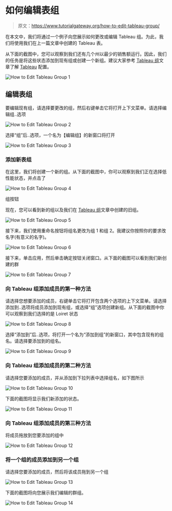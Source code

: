 # 如何编辑表组

> 原文：<https://www.tutorialgateway.org/how-to-edit-tableau-group/>

在本文中，我们将通过一个例子向您展示如何更改或编辑 Tableau 组。为此，我们将使用我们在上一篇文章中创建的 Tableau 表。

从下面的截图中，您可以观察到我们还有几个州以最少的销售额运行。因此，我们的任务是将这些状态添加到现有组或创建一个新组。建议大家参考 [Tableau 组](https://www.tutorialgateway.org/tableau-group/)文章了解 [Tableau](https://www.tutorialgateway.org/tableau/) 配置。

![How to Edit Tableau Group 1](img/4722855a58d47f324f1f52bac14f8d60.png)

## 编辑表组

要编辑现有组，请选择要更改的组，然后右键单击它将打开上下文菜单。请选择编辑组..选项

![How to Edit Tableau Group 2](img/fa9bae65460e366a9be5de26cbd2044e.png)

选择“组”后..选项，一个名为【编辑组】的新窗口将打开

![How to Edit Tableau Group 3](img/62c37b835649fe112326fd14d67add2a.png)

### 添加新表组

在这里，我们将创建一个新的组。从下面的截图中，你可以观察到我们正在选择低性能状态，并点击了

![How to Edit Tableau Group 4](img/7d95ada0d71038597723fc46f01896d8.png)

组按钮

现在，您可以看到新的组以及我们在 [Tableau 组](https://www.tutorialgateway.org/tableau-group/)文章中创建的旧组。

![How to Edit Tableau Group 5](img/652e5e3700cad6e3d14e694889cd521c.png)

接下来，我们使用重命名按钮将组名更改为组 1 和组 2。我建议你按照你的要求改名字(有意义的名字)。

![How to Edit Tableau Group 6](img/434f04f22b6625659d8175f04687f0a3.png)

接下来，单击应用，然后单击确定按钮关闭窗口。从下面的截图可以看到我们新创建的群

![How to Edit Tableau Group 7](img/9450b8f088f8ecd12fc228fc333624c5.png)

### 向 Tableau 组添加成员的第一种方法

请选择您想要添加的成员，右键单击它将打开包含两个选项的上下文菜单。请选择添加到..选项将成员添加到现有组，或选择“组”选项创建新组。从下面的截图中你可以观察到我们选择的是 Loiret 状态

![How to Edit Tableau Group 8](img/01a7030d841b5352793d47e273a16006.png)

选择“添加到”后..选项，将打开一个名为“添加到组”的新窗口，其中包含现有的组名。请选择要添加到的组名。

![How to Edit Tableau Group 9](img/cc6a13eff9b7bd75ea17b22efdc6df4d.png)

### 向 Tableau 组添加成员的第二种方法

请选择您要添加的成员，并从添加到下拉列表中选择组名，如下图所示

![How to Edit Tableau Group 10](img/fe816074d8cae070334b3a01155b742e.png)

下面的截图将显示我们新添加的状态。

![How to Edit Tableau Group 11](img/bbcf0aae4ed61cf1766fd5a0cb8ca716.png)

### 向 Tableau 组添加成员的第三种方法

将成员拖放到您要添加的组中

![How to Edit Tableau Group 12](img/3794b32c12e37f8e686a57f670917d11.png)

### 将一个组的成员添加到另一个组

请选择您要添加的成员，然后将该成员拖到另一个组

![How to Edit Tableau Group 13](img/ff9f404b3387989b6454b2be4144137c.png)

下面的截图将向您展示我们编辑的群组。

![How to Edit Tableau Group 14](img/14b5852b68447ea7e6585526dcbaf584.png)